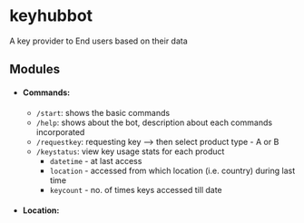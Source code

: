 # keyhubbot
A key provider to End users based on their data

## Modules
* #### Commands:
	- `/start`: shows the basic commands
	- `/help`: shows about the bot, description about each commands incorporated
	- `/requestkey`: requesting key --> then select product type - A or B
	- `/keystatus`: view key usage stats for each product
		+ `datetime` - at last access
		+ `location` - accessed from which location (i.e. country) during last time
		+ `keycount` - no. of times keys accessed till date
* #### Location: